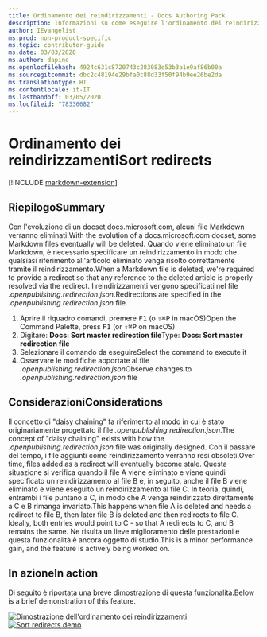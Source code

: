 ```yaml
---
title: Ordinamento dei reindirizzamenti - Docs Authoring Pack
description: Informazioni su come eseguire l'ordinamento dei reindirizzamenti con Docs Authoring Pack, estensione di Visual Studio Code.
author: IEvangelist
ms.prod: non-product-specific
ms.topic: contributor-guide
ms.date: 03/03/2020
ms.author: dapine
ms.openlocfilehash: 4924c631c8720743c283083e53b3a1e9af86b00a
ms.sourcegitcommit: dbc2c48194e29bfa0c88d33f50f94b9ee26be2da
ms.translationtype: HT
ms.contentlocale: it-IT
ms.lasthandoff: 03/05/2020
ms.locfileid: "78336682"
---
```

# <a name="sort-redirects"></a><span data-ttu-id="0995a-103">Ordinamento dei reindirizzamenti</span><span class="sxs-lookup"><span data-stu-id="0995a-103">Sort redirects</span></span>

[!INCLUDE [markdown-extension](includes/markdown-extension.md)]

## <a name="summary"></a><span data-ttu-id="0995a-104">Riepilogo</span><span class="sxs-lookup"><span data-stu-id="0995a-104">Summary</span></span>

<span data-ttu-id="0995a-105">Con l'evoluzione di un docset docs.microsoft.com, alcuni file Markdown verranno eliminati.</span><span class="sxs-lookup"><span data-stu-id="0995a-105">With the evolution of a docs.microsoft.com docset, some Markdown files eventually will be deleted.</span></span> <span data-ttu-id="0995a-106">Quando viene eliminato un file Markdown, è necessario specificare un reindirizzamento in modo che qualsiasi riferimento all'articolo eliminato venga risolto correttamente tramite il reindirizzamento.</span><span class="sxs-lookup"><span data-stu-id="0995a-106">When a Markdown file is deleted, we're required to provide a redirect so that any reference to the deleted article is properly resolved via the redirect.</span></span> <span data-ttu-id="0995a-107">I reindirizzamenti vengono specificati nel file *.openpublishing.redirection.json*.</span><span class="sxs-lookup"><span data-stu-id="0995a-107">Redirections are specified in the *.openpublishing.redirection.json* file.</span></span>

1. <span data-ttu-id="0995a-108">Aprire il riquadro comandi, premere <kbd>F1</kbd> (o <kbd>⇧⌘P</kbd> in macOS)</span><span class="sxs-lookup"><span data-stu-id="0995a-108">Open the Command Palette, press <kbd>F1</kbd> (or <kbd>⇧⌘P</kbd> on macOS)</span></span>
1. <span data-ttu-id="0995a-109">Digitare: **Docs: Sort master redirection file**</span><span class="sxs-lookup"><span data-stu-id="0995a-109">Type: **Docs: Sort master redirection file**</span></span>
1. <span data-ttu-id="0995a-110">Selezionare il comando da eseguire</span><span class="sxs-lookup"><span data-stu-id="0995a-110">Select the command to execute it</span></span>
1. <span data-ttu-id="0995a-111">Osservare le modifiche apportate al file *.openpublishing.redirection.json*</span><span class="sxs-lookup"><span data-stu-id="0995a-111">Observe changes to *.openpublishing.redirection.json* file</span></span>

## <a name="considerations"></a><span data-ttu-id="0995a-112">Considerazioni</span><span class="sxs-lookup"><span data-stu-id="0995a-112">Considerations</span></span>

<span data-ttu-id="0995a-113">Il concetto di "daisy chaining" fa riferimento al modo in cui è stato originariamente progettato il file *.openpublishing.redirection.json*.</span><span class="sxs-lookup"><span data-stu-id="0995a-113">The concept of "daisy chaining" exists with how the *.openpublishing.redirection.json* file was originally designed.</span></span> <span data-ttu-id="0995a-114">Con il passare del tempo, i file aggiunti come reindirizzamento verranno resi obsoleti.</span><span class="sxs-lookup"><span data-stu-id="0995a-114">Over time, files added as a redirect will eventually become stale.</span></span> <span data-ttu-id="0995a-115">Questa situazione si verifica quando il file A viene eliminato e viene quindi specificato un reindirizzamento al file B e, in seguito, anche il file B viene eliminato e viene eseguito un reindirizzamento al file C. In teoria, quindi, entrambi i file puntano a C, in modo che A venga reindirizzato direttamente a C e B rimanga invariato.</span><span class="sxs-lookup"><span data-stu-id="0995a-115">This happens when file A is deleted and needs a redirect to file B, then later file B is deleted and then redirects to file C. Ideally, both entries would point to C - so that A redirects to C, and B remains the same.</span></span> <span data-ttu-id="0995a-116">Ne risulta un lieve miglioramento delle prestazioni e questa funzionalità è ancora oggetto di studio.</span><span class="sxs-lookup"><span data-stu-id="0995a-116">This is a minor performance gain, and the feature is actively being worked on.</span></span>

## <a name="in-action"></a><span data-ttu-id="0995a-117">In azione</span><span class="sxs-lookup"><span data-stu-id="0995a-117">In action</span></span>

<span data-ttu-id="0995a-118">Di seguito è riportata una breve dimostrazione di questa funzionalità.</span><span class="sxs-lookup"><span data-stu-id="0995a-118">Below is a brief demonstration of this feature.</span></span>

<span data-ttu-id="0995a-119">[![Dimostrazione dell'ordinamento dei reindirizzamenti](media/sort-redirect.gif)](media/sort-redirect.gif#lightbox)</span><span class="sxs-lookup"><span data-stu-id="0995a-119">[![Sort redirects demo](media/sort-redirect.gif)](media/sort-redirect.gif#lightbox)</span></span>
